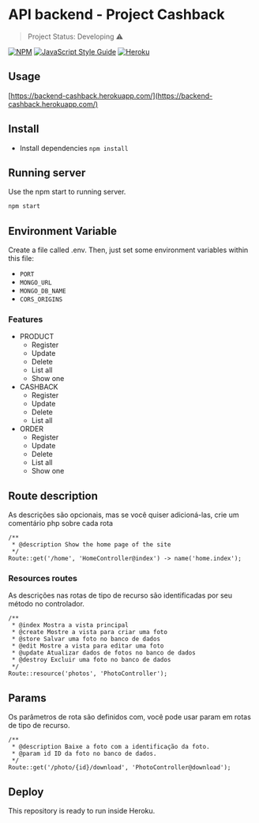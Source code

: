 # API backend - Project Cashback
> Project Status: Developing :warning:

[![NPM](https://img.shields.io/npm/v/@fdaciuk/use-timer.svg)](https://www.npmjs.com/package/@fdaciuk/use-timer)
[![JavaScript Style Guide](https://img.shields.io/badge/code_style-standard-brightgreen.svg)](https://standardjs.com)
[![Heroku](https://heroku-badge.herokuapp.com/?app=heroku-badge)]()


## Usage
[https://backend-cashback.herokuapp.com/](https://backend-cashback.herokuapp.com/)

## Install
* Install dependencies `npm install`
## Running server
Use the npm start to running server.
```bash
npm start
```
## Environment Variable
Create a file called .env. Then, just set some environment variables within this file:
* `PORT`
* `MONGO_URL`
* `MONGO_DB_NAME`
* `CORS_ORIGINS`

### Features

* PRODUCT
  * Register
  * Update
  * Delete
  * List all
  * Show one
* CASHBACK
  * Register
  * Update
  * Delete
  * List all
* ORDER
  * Register
  * Update
  * Delete
  * List all
  * Show one

## Route description
As descrições são opcionais, mas se você quiser adicioná-las, crie um comentário php sobre cada rota
```
/**
 * @description Show the home page of the site
 */
Route::get('/home', 'HomeController@index') -> name('home.index');
```

### Resources routes
As descrições nas rotas de tipo de recurso são identificadas por seu método no controlador.
```
/**
 * @index Mostra a vista principal
 * @create Mostre a vista para criar uma foto
 * @store Salvar uma foto no banco de dados
 * @edit Mostre a vista para editar uma foto
 * @update Atualizar dados de fotos no banco de dados
 * @destroy Excluir uma foto no banco de dados
 */
Route::resource('photos', 'PhotoController');
```

## Params
Os parâmetros de rota são definidos com, você pode usar param em rotas de tipo de recurso.
```
/**
 * @description Baixe a foto com a identificação da foto.
 * @param id ID da foto no banco de dados.
 */
Route::get('/photo/{id}/download', 'PhotoController@download');
```

## Deploy
This repository is ready to run inside Heroku.
